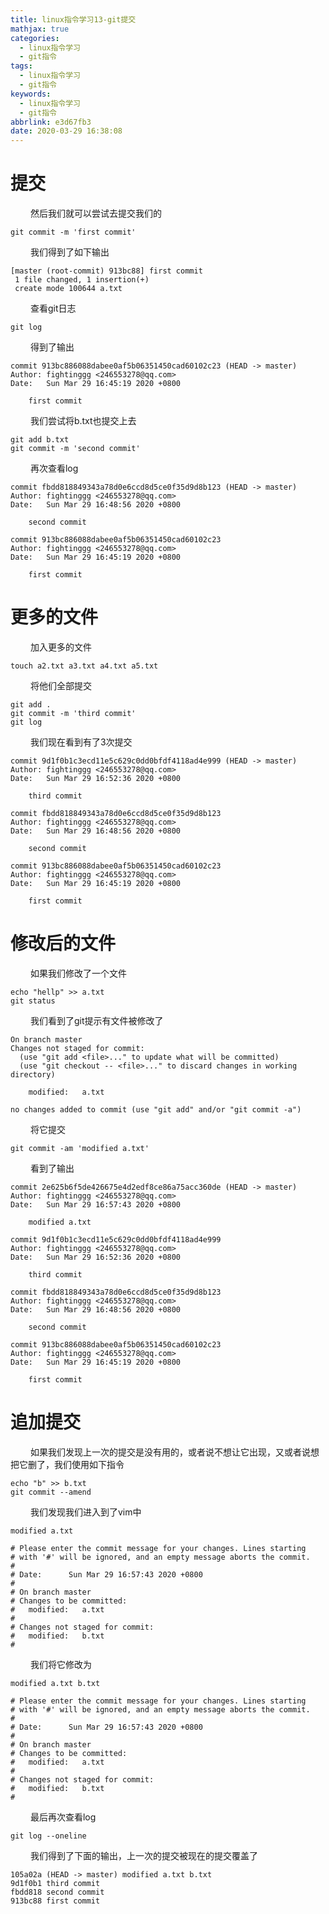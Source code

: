 ```yaml
---
title: linux指令学习13-git提交
mathjax: true
categories:
  - linux指令学习
  - git指令
tags:
  - linux指令学习
  - git指令
keywords:
  - linux指令学习
  - git指令
abbrlink: e3d67fb3
date: 2020-03-29 16:38:08
---
```


# 提交
&emsp;&emsp; 然后我们就可以尝试去提交我们的
```
git commit -m 'first commit'
```
&emsp;&emsp; 我们得到了如下输出
```
[master (root-commit) 913bc88] first commit
 1 file changed, 1 insertion(+)
 create mode 100644 a.txt
```
&emsp;&emsp; 查看git日志
```
git log
```

<!---more-->
&emsp;&emsp; 得到了输出
```
commit 913bc886088dabee0af5b06351450cad60102c23 (HEAD -> master)
Author: fightinggg <246553278@qq.com>
Date:   Sun Mar 29 16:45:19 2020 +0800

    first commit
```
&emsp;&emsp; 我们尝试将b.txt也提交上去
```
git add b.txt
git commit -m 'second commit'
```
&emsp;&emsp; 再次查看log
```
commit fbdd818849343a78d0e6ccd8d5ce0f35d9d8b123 (HEAD -> master)
Author: fightinggg <246553278@qq.com>
Date:   Sun Mar 29 16:48:56 2020 +0800

    second commit

commit 913bc886088dabee0af5b06351450cad60102c23
Author: fightinggg <246553278@qq.com>
Date:   Sun Mar 29 16:45:19 2020 +0800

    first commit
```
# 更多的文件
&emsp;&emsp; 加入更多的文件
```
touch a2.txt a3.txt a4.txt a5.txt
```
&emsp;&emsp; 将他们全部提交
```
git add .
git commit -m 'third commit'
git log
```
&emsp;&emsp; 我们现在看到有了3次提交
```
commit 9d1f0b1c3ecd11e5c629c0dd0bfdf4118ad4e999 (HEAD -> master)
Author: fightinggg <246553278@qq.com>
Date:   Sun Mar 29 16:52:36 2020 +0800

    third commit

commit fbdd818849343a78d0e6ccd8d5ce0f35d9d8b123
Author: fightinggg <246553278@qq.com>
Date:   Sun Mar 29 16:48:56 2020 +0800

    second commit

commit 913bc886088dabee0af5b06351450cad60102c23
Author: fightinggg <246553278@qq.com>
Date:   Sun Mar 29 16:45:19 2020 +0800

    first commit
```

# 修改后的文件
&emsp;&emsp; 如果我们修改了一个文件
```
echo "hellp" >> a.txt
git status
```
&emsp;&emsp; 我们看到了git提示有文件被修改了
```
On branch master
Changes not staged for commit:
  (use "git add <file>..." to update what will be committed)
  (use "git checkout -- <file>..." to discard changes in working directory)

	modified:   a.txt

no changes added to commit (use "git add" and/or "git commit -a")
```
&emsp;&emsp; 将它提交
```
git commit -am 'modified a.txt'
```
&emsp;&emsp; 看到了输出
```
commit 2e625b6f5de426675e4d2edf8ce86a75acc360de (HEAD -> master)
Author: fightinggg <246553278@qq.com>
Date:   Sun Mar 29 16:57:43 2020 +0800

    modified a.txt

commit 9d1f0b1c3ecd11e5c629c0dd0bfdf4118ad4e999
Author: fightinggg <246553278@qq.com>
Date:   Sun Mar 29 16:52:36 2020 +0800

    third commit

commit fbdd818849343a78d0e6ccd8d5ce0f35d9d8b123
Author: fightinggg <246553278@qq.com>
Date:   Sun Mar 29 16:48:56 2020 +0800

    second commit

commit 913bc886088dabee0af5b06351450cad60102c23
Author: fightinggg <246553278@qq.com>
Date:   Sun Mar 29 16:45:19 2020 +0800

    first commit
```

# 追加提交
&emsp;&emsp; 如果我们发现上一次的提交是没有用的，或者说不想让它出现，又或者说想把它删了，我们使用如下指令
```
echo "b" >> b.txt
git commit --amend
```
&emsp;&emsp; 我们发现我们进入到了vim中
```
modified a.txt

# Please enter the commit message for your changes. Lines starting
# with '#' will be ignored, and an empty message aborts the commit.
#
# Date:      Sun Mar 29 16:57:43 2020 +0800
#
# On branch master
# Changes to be committed:
#	modified:   a.txt
#
# Changes not staged for commit:
#	modified:   b.txt
#
```
&emsp;&emsp; 我们将它修改为
```
modified a.txt b.txt

# Please enter the commit message for your changes. Lines starting
# with '#' will be ignored, and an empty message aborts the commit.
#
# Date:      Sun Mar 29 16:57:43 2020 +0800
#
# On branch master
# Changes to be committed:
#	modified:   a.txt
#
# Changes not staged for commit:
#	modified:   b.txt
#
```
&emsp;&emsp; 最后再次查看log
```
git log --oneline
```
&emsp;&emsp; 我们得到了下面的输出，上一次的提交被现在的提交覆盖了
```
105a02a (HEAD -> master) modified a.txt b.txt
9d1f0b1 third commit
fbdd818 second commit
913bc88 first commit
```


